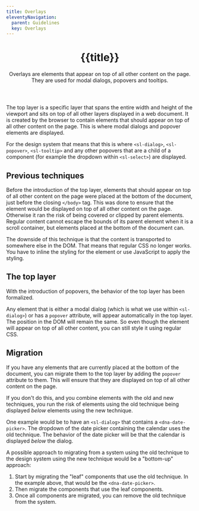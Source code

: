 ```yaml
---
title: Overlays
eleventyNavigation:
  parent: Guidelines
  key: Overlays
---
```


<header class="ds-tokens__main-heading">
<div class="ds-tokens__heading-wrapper">
  <h1 class="ds-heading-1">{{title}}</h1>
  <p class="ds-tokens__heading-description">
  Overlays are elements that appear on top of all other content on the page. They are used for modal dialogs, popovers and tooltips.
  </p>
</div>
</header>

<section class="ds-subpage-section">

<div class="ds-subpage-section__wrapper">

<section>

The top layer is a specific layer that spans the entire width and height of the viewport and sits on top of all other layers displayed in a web document. It is created by the browser to contain elements that should appear on top of all other content on the page. This is where modal dialogs and popover elements are displayed.

For the design system that means that this is where `<sl-dialog>`, `<sl-popover>`, `<sl-tooltip>` and any other popovers that are a child of a component (for example the dropdown within `<sl-select>`) are displayed.

</section>

<section>

## Previous techniques

Before the introduction of the top layer, elements that should appear on top of all other content on the page were placed at the bottom of the document, just before the closing `</body>` tag. This was done to ensure that the element would be displayed on top of all other content on the page. Otherwise it ran the risk of being covered or clipped by parent elements. Regular content cannot escape the bounds of its parent element when it is a scroll container, but elements placed at the bottom of the document can.

The downside of this technique is that the content is transported to somewhere else in the DOM. That means that regular CSS no longer works. You have to inline the styling for the element or use JavaScript to apply the styling.

</section>

<section>

## The top layer

With the introduction of popovers, the behavior of the top layer has been formalized.

Any element that is either a modal dialog (which is what we use within `<sl-dialog>`) or has a `popover` attribute, will appear automatically in the top layer. The position in the DOM will remain the same. So even though the element will appear on top of all other content, you can still style it using regular CSS.

</section>

<section>

## Migration

If you have any elements that are currently placed at the bottom of the document, you can migrate them to the top layer by adding the `popover` attribute to them. This will ensure that they are displayed on top of all other content on the page.

If you don't do this, and you combine elements with the old and new techniques, you run the risk of elements using the old technique being displayed *below* elements using the new technique.

One example would be to have an `<sl-dialog>` that contains a `<dna-date-picker>`. The dropdown of the date picker containing the calendar uses the old technique. The behavior of the date picker will be that the calendar is displayed *below* the dialog.

A possible approach to migrating from a system using the old technique to the design system using the new technique would be a "bottom-up" approach:
1. Start by migrating the "leaf" components that use the old technique. In the example above, that would be the `<dna-date-picker>`.
2. Then migrate the components that use the leaf components.
3. Once all components are migrated, you can remove the old technique from the system.

</section>
</div>

</section>
